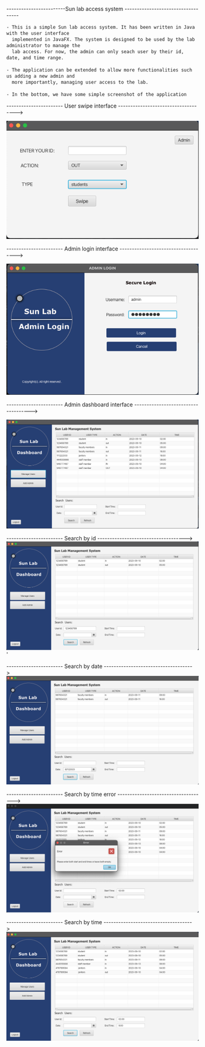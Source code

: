 ------------------------Sun lab access system -----------------------------------

    - This is a simple Sun lab access system. It has been written in Java with the user interface
      implemented in JavaFX. The system is designed to be used by the lab administrator to manage the
      lab access. For now, the admin can only seach user by their id, date, and time range. 

    - The application can be extended to allow more functionalities such us adding a new admin and
      more importantly, managing user access to the lab.

    - In the bottom, we have some simple screenshot of the application
 
----------------------- User swipe interface ------------------------------------>

![swipe interface](./images/1.png)

----------------------- Admin login interface ------------------------------------>

![login](./images/2.png)

----------------------- Admin dashboard interface ------------------------------------>

![dashboard](./images/3.png)


----------------------- Search by id ------------------------------------>
![dashboard](./images/id.png)'

----------------------- Search by date ------------------------------------>
![dashboard](./images/date.png)

----------------------- Search by time error ------------------------------------>
![dashboard](./images/time1.png)

----------------------- Search by time ------------------------------------>
![dashboard](./images/time2.png)
